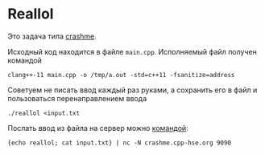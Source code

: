 # Reallol

Это задача типа [crashme](https://gitlab.com/danlark/cpp-advanced-hse/-/blob/main/docs/crashme.md).

Исходный код находится в файле `main.cpp`. Исполняемый файл получен командой
```shell
clang++-11 main.cpp -o /tmp/a.out -std=c++11 -fsanitize=address
```

Советуем не писать ввод каждый раз руками, а сохранить его в файл и
пользоваться перенаправлением ввода
```shell
./reallol <input.txt
```

Послать ввод из файла на сервер можно [командой](https://gitlab.com/danlark/cpp-advanced-hse/-/blob/main/docs/crashme.md#подготовленный-ввод):
```shell
{echo reallol; cat input.txt} | nc -N crashme.cpp-hse.org 9090
```

